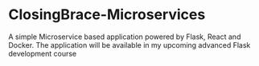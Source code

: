 # ClosingBrace-Microservices
A simple Microservice based application powered by Flask, React and Docker. The application will be available in my upcoming advanced Flask development  course
